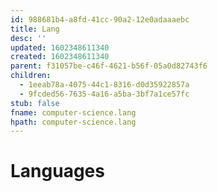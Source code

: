 ```yaml
---
id: 988681b4-a8fd-41cc-90a2-12e0adaaaebc
title: Lang
desc: ''
updated: 1602348611340
created: 1602348611340
parent: f31057be-c46f-4621-b56f-05a0d82743f6
children:
  - 1eeab78a-4075-44c1-8316-d0d35922857a
  - 9fcded56-7635-4a16-a5ba-3bf7a1ce57fc
stub: false
fname: computer-science.lang
hpath: computer-science.lang
---
```

# Languages

